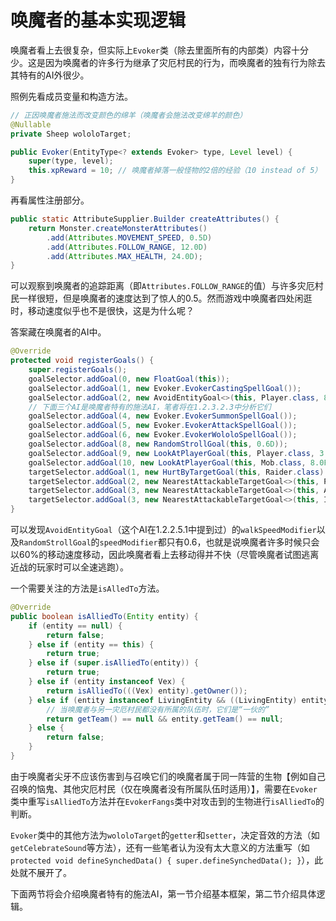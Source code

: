 # 唤魔者的基本实现逻辑

唤魔者看上去很复杂，但实际上`Evoker`类（除去里面所有的内部类）内容十分少。这是因为唤魔者的许多行为继承了灾厄村民的行为，而唤魔者的独有行为除去其特有的AI外很少。  

照例先看成员变量和构造方法。
```java
// 正因唤魔者施法而改变颜色的绵羊（唤魔者会施法改变绵羊的颜色）
@Nullable
private Sheep wololoTarget;

public Evoker(EntityType<? extends Evoker> type, Level level) {
    super(type, level);
    this.xpReward = 10; // 唤魔者掉落一般怪物的2倍的经验（10 instead of 5）
}
```

再看属性注册部分。  
```java
public static AttributeSupplier.Builder createAttributes() {
    return Monster.createMonsterAttributes()
        .add(Attributes.MOVEMENT_SPEED, 0.5D)
        .add(Attributes.FOLLOW_RANGE, 12.0D)
        .add(Attributes.MAX_HEALTH, 24.0D);
}
```
可以观察到唤魔者的追踪距离（即`Attributes.FOLLOW_RANGE`的值）与许多灾厄村民一样很短，但是唤魔者的速度达到了惊人的0.5。然而游戏中唤魔者四处闲逛时，移动速度似乎也不是很快，这是为什么呢？  

答案藏在唤魔者的AI中。  
```java
@Override
protected void registerGoals() {
    super.registerGoals();
    goalSelector.addGoal(0, new FloatGoal(this));
    goalSelector.addGoal(1, new Evoker.EvokerCastingSpellGoal());
    goalSelector.addGoal(2, new AvoidEntityGoal<>(this, Player.class, 8.0F, 0.6D, 1.0D));
    // 下面三个AI是唤魔者特有的施法AI，笔者将在1.2.3.2.3中分析它们
    goalSelector.addGoal(4, new Evoker.EvokerSummonSpellGoal());
    goalSelector.addGoal(5, new Evoker.EvokerAttackSpellGoal());
    goalSelector.addGoal(6, new Evoker.EvokerWololoSpellGoal());
    goalSelector.addGoal(8, new RandomStrollGoal(this, 0.6D));
    goalSelector.addGoal(9, new LookAtPlayerGoal(this, Player.class, 3.0F, 1.0F));
    goalSelector.addGoal(10, new LookAtPlayerGoal(this, Mob.class, 8.0F));
    targetSelector.addGoal(1, new HurtByTargetGoal(this, Raider.class).setAlertOthers());
    targetSelector.addGoal(2, new NearestAttackableTargetGoal<>(this, Player.class, true).setUnseenMemoryTicks(300));
    targetSelector.addGoal(3, new NearestAttackableTargetGoal<>(this, AbstractVillager.class, false).setUnseenMemoryTicks(300));
    targetSelector.addGoal(3, new NearestAttackableTargetGoal<>(this, IronGolem.class, false));
}
```
可以发现`AvoidEntityGoal`（这个AI在1.2.2.5.1中提到过）的`walkSpeedModifier`以及`RandomStrollGoal`的`speedModifier`都只有0.6，也就是说唤魔者许多时候只会以60%的移动速度移动，因此唤魔者看上去移动得并不快（尽管唤魔者试图逃离近战的玩家时可以全速逃跑）。

一个需要关注的方法是`isAlledTo`方法。
```java
@Override
public boolean isAlliedTo(Entity entity) {
    if (entity == null) {
        return false;
    } else if (entity == this) {
        return true;
    } else if (super.isAlliedTo(entity)) {
        return true;
    } else if (entity instanceof Vex) {
        return isAlliedTo(((Vex) entity).getOwner());
    } else if (entity instanceof LivingEntity && ((LivingEntity) entity).getMobType() == MobType.ILLAGER) {
        // 当唤魔者与另一灾厄村民都没有所属的队伍时，它们是“一伙的”
        return getTeam() == null && entity.getTeam() == null;
    } else {
        return false;
    }
}
```
由于唤魔者尖牙不应该伤害到与召唤它们的唤魔者属于同一阵营的生物【例如自己召唤的恼鬼、其他灾厄村民（仅在唤魔者没有所属队伍时适用）】，需要在`Evoker`类中重写`isAlliedTo`方法并在`EvokerFangs`类中对攻击到的生物进行`isAlliedTo`的判断。  

`Evoker`类中的其他方法为`wololoTarget`的`getter`和`setter`，决定音效的方法（如`getCelebrateSound`等方法），还有一些笔者认为没有太大意义的方法重写（如`protected void defineSynchedData() { super.defineSynchedData(); }`），此处就不展开了。

下面两节将会介绍唤魔者特有的施法AI，第一节介绍基本框架，第二节介绍具体逻辑。